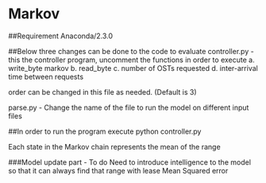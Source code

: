# Markov

##Requirement
Anaconda/2.3.0

##Below three changes can be done to the code to evaluate
controller.py - this the controller program, uncomment the functions in order to execute
  a. write_byte markov
  b. read_byte
  c. number of OSTs requested
  d. inter-arrival time between requests
  
  order can be changed in this file as needed.   (Default is 3)
  

parse.py - Change the name of the file to run the model on different input files







##In order to run the program execute
  python controller.py



Each state in the Markov chain represents the mean of the range


###Model update part - To do
Need to introduce intelligence to the model so that it can always find that range with lease Mean Squared error
